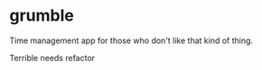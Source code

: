 # grumble

Time management app for those who don't like that kind of thing.

Terrible needs refactor
